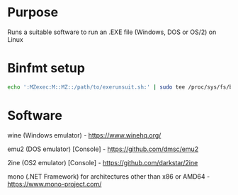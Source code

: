 # Purpose
Runs a suitable software to run an .EXE file (Windows, DOS or OS/2) on Linux

# Binfmt setup
```bash
echo ':MZexec:M::MZ::/path/to/exerunsuit.sh:' | sudo tee /proc/sys/fs/binfmt_misc/register
```

# Software  
  wine (Windows emulator) - https://www.winehq.org/
  
  emu2 (DOS emulator) [Console] - https://github.com/dmsc/emu2
  
  2ine (OS2 emulator) [Console] - https://github.com/darkstar/2ine

  mono (.NET Framework) for architectures other than x86 or AMD64 - https://www.mono-project.com/
